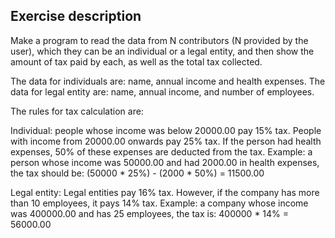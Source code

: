 ## Exercise description

Make a program to read the data from N contributors (N provided by the user), which they can be an individual or a legal entity, and then show the amount of tax paid by each, as well as the total tax collected. 

The data for individuals are: name, annual income and health expenses. The data for legal entity are: name, annual income, and number of employees. 

The rules for tax calculation are: 

Individual: people whose income was below 20000.00 pay 15% tax. People with income from 20000.00 onwards pay 25% tax. If the person had health expenses, 50% of these expenses are deducted from the tax. Example: a person whose income was 50000.00 and had 2000.00 in health expenses, the tax should be: (50000 * 25%) - (2000 * 50%) = 11500.00

Legal entity: Legal entities pay 16% tax. However, if the company has more than 10 employees, it pays 14% tax. Example: a company whose income was 400000.00 and has 25 employees, the tax is: 400000 * 14% = 56000.00